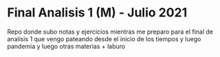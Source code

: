 # Final Analisis 1 (M) - Julio 2021

Repo donde subo notas y ejercicios mientras me preparo para el final de analisis 1 que vengo pateando desde el inicio de los tiempos y luego pandemia y luego otras materias + laburo

